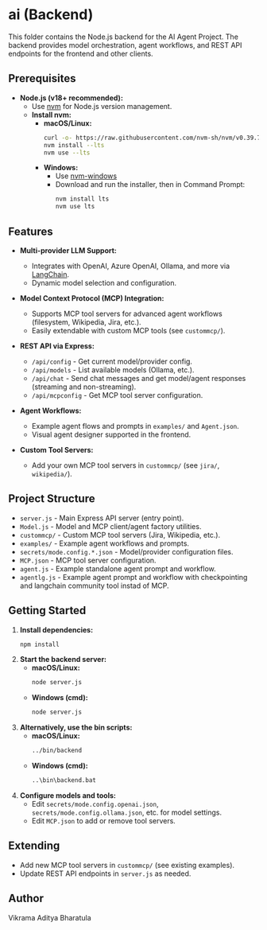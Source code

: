 # ai (Backend)

This folder contains the Node.js backend for the AI Agent Project. The backend provides model orchestration, agent workflows, and REST API endpoints for the frontend and other clients.

## Prerequisites

- **Node.js (v18+ recommended):**
  - Use [nvm](https://github.com/nvm-sh/nvm) for Node.js version management.
  - **Install nvm:**
    - **macOS/Linux:**
      ```bash
      curl -o- https://raw.githubusercontent.com/nvm-sh/nvm/v0.39.7/install.sh | bash
      nvm install --lts
      nvm use --lts
      ```
    - **Windows:**
      - Use [nvm-windows](https://github.com/coreybutler/nvm-windows#installation--upgrades)
      - Download and run the installer, then in Command Prompt:
        ```cmd
        nvm install lts
        nvm use lts
        ```

## Features

- **Multi-provider LLM Support:**
  - Integrates with OpenAI, Azure OpenAI, Ollama, and more via [LangChain](https://js.langchain.com/).
  - Dynamic model selection and configuration.

- **Model Context Protocol (MCP) Integration:**
  - Supports MCP tool servers for advanced agent workflows (filesystem, Wikipedia, Jira, etc.).
  - Easily extendable with custom MCP tools (see `custommcp/`).

- **REST API via Express:**
  - `/api/config` - Get current model/provider config.
  - `/api/models` - List available models (Ollama, etc.).
  - `/api/chat` - Send chat messages and get model/agent responses (streaming and non-streaming).
  - `/api/mcpconfig` - Get MCP tool server configuration.

- **Agent Workflows:**
  - Example agent flows and prompts in `examples/` and `Agent.json`.
  - Visual agent designer supported in the frontend.

- **Custom Tool Servers:**
  - Add your own MCP tool servers in `custommcp/` (see `jira/`, `wikipedia/`).

## Project Structure

- `server.js` - Main Express API server (entry point).
- `Model.js` - Model and MCP client/agent factory utilities.
- `custommcp/` - Custom MCP tool servers (Jira, Wikipedia, etc.).
- `examples/` - Example agent workflows and prompts.
- `secrets/mode.config.*.json` - Model/provider configuration files.
- `MCP.json` - MCP tool server configuration.
- `agent.js` - Example standalone agent prompt and workflow.
- `agentlg.js` - Example agent prompt and workflow with checkpointing and langchain community tool instad of MCP.

## Getting Started

1. **Install dependencies:**
   ```bash
   npm install
   ```
2. **Start the backend server:**
   - **macOS/Linux:**
     ```bash
     node server.js
     ```
   - **Windows (cmd):**
     ```cmd
     node server.js
     ```
3. **Alternatively, use the bin scripts:**
   - **macOS/Linux:**
     ```bash
     ../bin/backend
     ```
   - **Windows (cmd):**
     ```cmd
     ..\bin\backend.bat
     ```
4. **Configure models and tools:**
   - Edit `secrets/mode.config.openai.json`, `secrets/mode.config.ollama.json`, etc. for model settings.
   - Edit `MCP.json` to add or remove tool servers.

## Extending

- Add new MCP tool servers in `custommcp/` (see existing examples).
- Update REST API endpoints in `server.js` as needed.

## Author

Vikrama Aditya Bharatula
